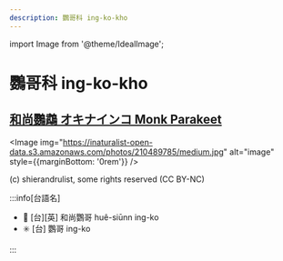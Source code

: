 ```yaml
---
description: 鸚哥科 ing-ko-kho
---
```


import Image from '@theme/IdealImage';

# 鸚哥科 ing-ko-kho

## [和尚鸚鵡 オキナインコ Monk Parakeet](https://ebird.org/species/monpar)

<Image img="https://inaturalist-open-data.s3.amazonaws.com/photos/210489785/medium.jpg" alt="image" style={{marginBottom: '0rem'}} />

<p className="image-caption">
(c) shierandrulist, some rights reserved (CC BY-NC)
</p>

:::info[台語名]

- 🎯 [台][英] 和尚鸚哥 huê-siūnn ing-ko
- ✳️ [台] 鸚哥 ing-ko

:::
